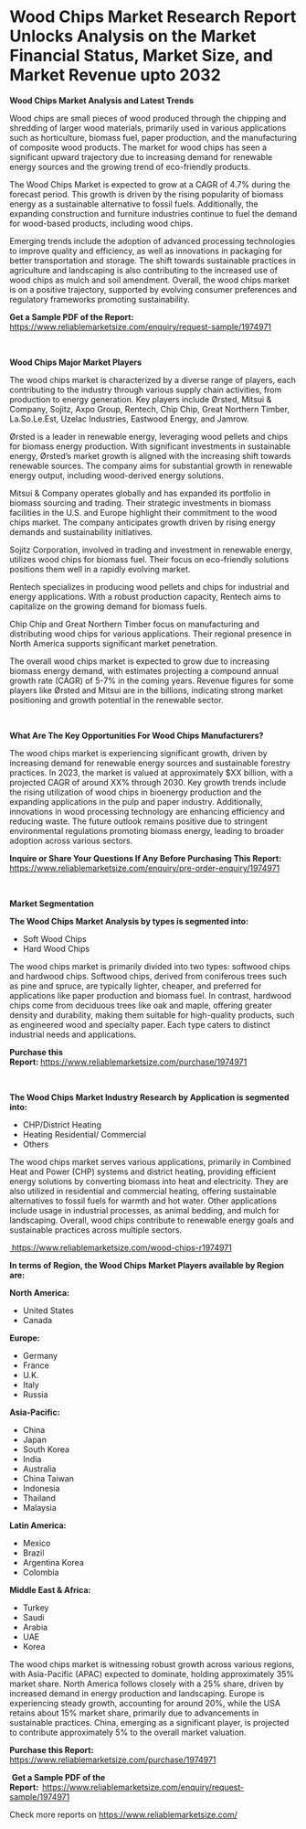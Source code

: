 <p><h1>Wood Chips Market Research Report Unlocks Analysis on the Market Financial Status, Market Size, and Market Revenue upto 2032</h1></p><p><strong>Wood Chips Market Analysis and Latest Trends</strong></p>
<p><p>Wood chips are small pieces of wood produced through the chipping and shredding of larger wood materials, primarily used in various applications such as horticulture, biomass fuel, paper production, and the manufacturing of composite wood products. The market for wood chips has seen a significant upward trajectory due to increasing demand for renewable energy sources and the growing trend of eco-friendly products.</p><p>The Wood Chips Market is expected to grow at a CAGR of 4.7% during the forecast period. This growth is driven by the rising popularity of biomass energy as a sustainable alternative to fossil fuels. Additionally, the expanding construction and furniture industries continue to fuel the demand for wood-based products, including wood chips.</p><p>Emerging trends include the adoption of advanced processing technologies to improve quality and efficiency, as well as innovations in packaging for better transportation and storage. The shift towards sustainable practices in agriculture and landscaping is also contributing to the increased use of wood chips as mulch and soil amendment. Overall, the wood chips market is on a positive trajectory, supported by evolving consumer preferences and regulatory frameworks promoting sustainability.</p></p>
<p><strong>Get a Sample PDF of the Report:&nbsp;</strong> <a href="https://www.reliablemarketsize.com/enquiry/request-sample/1974971?utm_campaign=3217&utm_medium=2&utm_source=Github&utm_content=ia&utm_term=01042025&utm_id=wood-chips">https://www.reliablemarketsize.com/enquiry/request-sample/1974971</a></p>
<p>&nbsp;</p>
<p><strong>Wood Chips Major Market Players</strong></p>
<p><p>The wood chips market is characterized by a diverse range of players, each contributing to the industry through various supply chain activities, from production to energy generation. Key players include Ørsted, Mitsui & Company, Sojitz, Axpo Group, Rentech, Chip Chip, Great Northern Timber, La.So.Le.Est, Uzelac Industries, Eastwood Energy, and Jamrow.</p><p>Ørsted is a leader in renewable energy, leveraging wood pellets and chips for biomass energy production. With significant investments in sustainable energy, Ørsted’s market growth is aligned with the increasing shift towards renewable sources. The company aims for substantial growth in renewable energy output, including wood-derived energy solutions.</p><p>Mitsui & Company operates globally and has expanded its portfolio in biomass sourcing and trading. Their strategic investments in biomass facilities in the U.S. and Europe highlight their commitment to the wood chips market. The company anticipates growth driven by rising energy demands and sustainability initiatives.</p><p>Sojitz Corporation, involved in trading and investment in renewable energy, utilizes wood chips for biomass fuel. Their focus on eco-friendly solutions positions them well in a rapidly evolving market.</p><p>Rentech specializes in producing wood pellets and chips for industrial and energy applications. With a robust production capacity, Rentech aims to capitalize on the growing demand for biomass fuels.</p><p>Chip Chip and Great Northern Timber focus on manufacturing and distributing wood chips for various applications. Their regional presence in North America supports significant market penetration.</p><p>The overall wood chips market is expected to grow due to increasing biomass energy demand, with estimates projecting a compound annual growth rate (CAGR) of 5-7% in the coming years. Revenue figures for some players like Ørsted and Mitsui are in the billions, indicating strong market positioning and growth potential in the renewable sector.</p></p>
<p>&nbsp;</p>
<p><strong>What Are The Key Opportunities For Wood Chips Manufacturers?</strong></p>
<p><p>The wood chips market is experiencing significant growth, driven by increasing demand for renewable energy sources and sustainable forestry practices. In 2023, the market is valued at approximately $XX billion, with a projected CAGR of around XX% through 2030. Key growth trends include the rising utilization of wood chips in bioenergy production and the expanding applications in the pulp and paper industry. Additionally, innovations in wood processing technology are enhancing efficiency and reducing waste. The future outlook remains positive due to stringent environmental regulations promoting biomass energy, leading to broader adoption across various sectors.</p></p>
<p><strong>Inquire or Share Your Questions If Any Before Purchasing This Report:</strong> <a href="https://www.reliablemarketsize.com/enquiry/pre-order-enquiry/1974971?utm_campaign=3217&utm_medium=2&utm_source=Github&utm_content=ia&utm_term=01042025&utm_id=wood-chips">https://www.reliablemarketsize.com/enquiry/pre-order-enquiry/1974971</a></p>
<p>&nbsp;</p>
<p><strong>Market Segmentation</strong></p>
<p><strong>The Wood Chips Market Analysis by types is segmented into:</strong></p>
<p><ul><li>Soft Wood Chips</li><li>Hard Wood Chips</li></ul></p>
<p><p>The wood chips market is primarily divided into two types: softwood chips and hardwood chips. Softwood chips, derived from coniferous trees such as pine and spruce, are typically lighter, cheaper, and preferred for applications like paper production and biomass fuel. In contrast, hardwood chips come from deciduous trees like oak and maple, offering greater density and durability, making them suitable for high-quality products, such as engineered wood and specialty paper. Each type caters to distinct industrial needs and applications.</p></p>
<p><strong>Purchase this Report:&nbsp;</strong><a href="https://www.reliablemarketsize.com/purchase/1974971?utm_campaign=3217&utm_medium=2&utm_source=Github&utm_content=ia&utm_term=01042025&utm_id=wood-chips">https://www.reliablemarketsize.com/purchase/1974971</a></p>
<p>&nbsp;</p>
<p><strong>The Wood Chips Market Industry Research by Application is segmented into:</strong></p>
<p><ul><li>CHP/District Heating</li><li>Heating Residential/ Commercial</li><li>Others</li></ul></p>
<p><p>The wood chips market serves various applications, primarily in Combined Heat and Power (CHP) systems and district heating, providing efficient energy solutions by converting biomass into heat and electricity. They are also utilized in residential and commercial heating, offering sustainable alternatives to fossil fuels for warmth and hot water. Other applications include usage in industrial processes, as animal bedding, and mulch for landscaping. Overall, wood chips contribute to renewable energy goals and sustainable practices across multiple sectors.</p></p>
<p><a href="https://www.reliablemarketsize.com/wood-chips-r1974971?utm_campaign=3217&utm_medium=2&utm_source=Github&utm_content=ia&utm_term=01042025&utm_id=wood-chips">&nbsp;https://www.reliablemarketsize.com/wood-chips-r1974971</a></p>
<p><strong>In terms of Region, the Wood Chips Market Players available by Region are:</strong></p>
<p>
    <p> <strong> North America: </strong>
        <ul>
            <li>United States</li>
            <li>Canada</li>
        </ul>
        </p> 
    <p> <strong> Europe: </strong>
        <ul>
            <li>Germany</li>
            <li>France</li>
            <li>U.K.</li>
            <li>Italy</li>
            <li>Russia</li>
        </ul>
        </p> 
    <p> <strong> Asia-Pacific: </strong>
        <ul>
            <li>China</li>
            <li>Japan</li>
            <li>South Korea</li>
            <li>India</li>
            <li>Australia</li>
            <li>China Taiwan</li>
            <li>Indonesia</li>
            <li>Thailand</li>
            <li>Malaysia</li>
        </ul>
        </p> 
    <p> <strong> Latin America: </strong>
        <ul>
            <li>Mexico</li>
            <li>Brazil</li>
            <li>Argentina Korea</li>
            <li>Colombia</li>
        </ul>
        </p> 
    <p> <strong> Middle East & Africa: </strong>
        <ul>
            <li>Turkey</li>
            <li>Saudi</li>
            <li>Arabia</li>
            <li>UAE</li>
            <li>Korea</li>
        </ul>
    </p>
    </p>
<p><p>The wood chips market is witnessing robust growth across various regions, with Asia-Pacific (APAC) expected to dominate, holding approximately 35% market share. North America follows closely with a 25% share, driven by increased demand in energy production and landscaping. Europe is experiencing steady growth, accounting for around 20%, while the USA retains about 15% market share, primarily due to advancements in sustainable practices. China, emerging as a significant player, is projected to contribute approximately 5% to the overall market valuation.</p></p>
<p><strong>Purchase this Report: </strong><a href="https://www.reliablemarketsize.com/purchase/1974971?utm_campaign=3217&utm_medium=2&utm_source=Github&utm_content=ia&utm_term=01042025&utm_id=wood-chips">https://www.reliablemarketsize.com/purchase/1974971</a></p>
<p>&nbsp;<strong>Get a Sample PDF of the Report:&nbsp;&nbsp;</strong><a href="https://www.reliablemarketsize.com/enquiry/request-sample/1974971?utm_campaign=3217&utm_medium=2&utm_source=Github&utm_content=ia&utm_term=01042025&utm_id=wood-chips">https://www.reliablemarketsize.com/enquiry/request-sample/1974971</a></p>
<p><strong></strong></p>
<p>Check more reports on <a href="https://www.reliablemarketsize.com/?utm_campaign=3217&utm_medium=2&utm_source=Github&utm_content=ia&utm_term=01042025&utm_id=wood-chips">https://www.reliablemarketsize.com/</a></p>